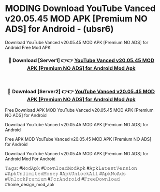 # MODING Download YouTube Vanced v20.05.45 MOD APK [Premium NO ADS] for Android - (ubsr6)
Download YouTube Vanced v20.05.45 MOD APK [Premium NO ADS] for Android Free Mod APK

<div align="center">
<h3>🔴 Download [Server1] 👉👉 <a href="https://apk-comot.site?title=YouTube_Vanced_v20.05.45_MOD_APK_[Premium_NO_ADS]_for_Android">YouTube Vanced v20.05.45 MOD APK [Premium NO ADS] for Android Mod Apk</a></h3><br>

<h3>🔴 Download [Server2] 👉👉 <a href="https://apk-comot.site?title=YouTube_Vanced_v20.05.45_MOD_APK_[Premium_NO_ADS]_for_Android">YouTube Vanced v20.05.45 MOD APK [Premium NO ADS] for Android Mod Apk</a></h3>
</div>


Free Download APK MOD YouTube Vanced v20.05.45 MOD APK [Premium NO ADS] for Android

Download YouTube Vanced v20.05.45 MOD APK [Premium NO ADS] for Android 

Free APK MOD YouTube Vanced v20.05.45 MOD APK [Premium NO ADS] for Android 

Download YouTube Vanced v20.05.45 MOD APK [Premium NO ADS] for Android Mod For Android

𝚃𝚊𝚐𝚜: #𝙼𝚘𝚍𝙰𝚙𝚔 #𝙳𝚘𝚠𝚗𝚕𝚘𝚊𝚍𝙼𝚘𝚍𝙰𝚙𝚔 #𝙰𝚙𝚔𝙻𝚊𝚝𝚎𝚜𝚝𝚅𝚎𝚛𝚜𝚒𝚘𝚗 #𝙰𝚙𝚔𝚄𝚗𝚕𝚒𝚖𝚒𝚝𝚎𝚍𝙼𝚘𝚗𝚎𝚢 #𝙰𝚙𝚔𝚄𝚗𝚕𝚘𝚌𝚔𝙰𝚕𝚕 #𝙰𝚙𝚔𝙽𝚘𝙰𝚍𝚜 #𝚄𝚗𝚕𝚘𝚌𝚔𝙿𝚛𝚎𝚖𝚒𝚞𝚖 #𝙵𝚘𝚛𝙰𝚗𝚍𝚛𝚘𝚒𝚍 #𝙵𝚛𝚎𝚎𝙳𝚘𝚠𝚗𝚕𝚘𝚊𝚍 #home_design_mod_apk